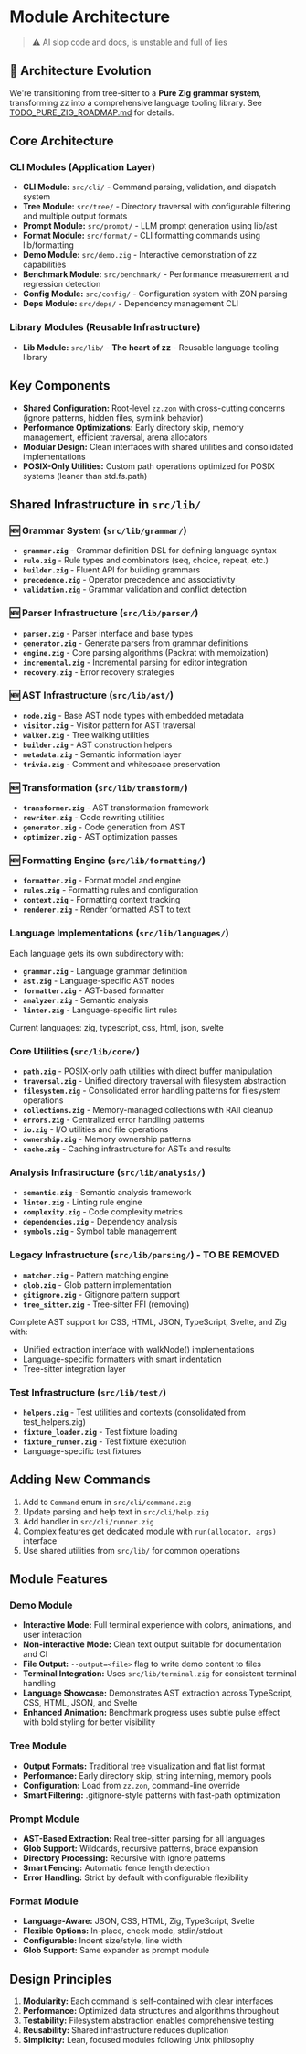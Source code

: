 # Module Architecture

> ⚠️ AI slop code and docs, is unstable and full of lies

## 🚀 Architecture Evolution

We're transitioning from tree-sitter to a **Pure Zig grammar system**, transforming zz into a comprehensive language tooling library. See [TODO_PURE_ZIG_ROADMAP.md](../TODO_PURE_ZIG_ROADMAP.md) for details.

## Core Architecture

### CLI Modules (Application Layer)
- **CLI Module:** `src/cli/` - Command parsing, validation, and dispatch system
- **Tree Module:** `src/tree/` - Directory traversal with configurable filtering and multiple output formats
- **Prompt Module:** `src/prompt/` - LLM prompt generation using lib/ast
- **Format Module:** `src/format/` - CLI formatting commands using lib/formatting
- **Demo Module:** `src/demo.zig` - Interactive demonstration of zz capabilities
- **Benchmark Module:** `src/benchmark/` - Performance measurement and regression detection
- **Config Module:** `src/config/` - Configuration system with ZON parsing
- **Deps Module:** `src/deps/` - Dependency management CLI

### Library Modules (Reusable Infrastructure)
- **Lib Module:** `src/lib/` - **The heart of zz** - Reusable language tooling library

## Key Components

- **Shared Configuration:** Root-level `zz.zon` with cross-cutting concerns (ignore patterns, hidden files, symlink behavior)
- **Performance Optimizations:** Early directory skip, memory management, efficient traversal, arena allocators
- **Modular Design:** Clean interfaces with shared utilities and consolidated implementations
- **POSIX-Only Utilities:** Custom path operations optimized for POSIX systems (leaner than std.fs.path)

## Shared Infrastructure in `src/lib/`

### 🆕 Grammar System (`src/lib/grammar/`)
- **`grammar.zig`** - Grammar definition DSL for defining language syntax
- **`rule.zig`** - Rule types and combinators (seq, choice, repeat, etc.)
- **`builder.zig`** - Fluent API for building grammars
- **`precedence.zig`** - Operator precedence and associativity
- **`validation.zig`** - Grammar validation and conflict detection

### 🆕 Parser Infrastructure (`src/lib/parser/`)
- **`parser.zig`** - Parser interface and base types
- **`generator.zig`** - Generate parsers from grammar definitions
- **`engine.zig`** - Core parsing algorithms (Packrat with memoization)
- **`incremental.zig`** - Incremental parsing for editor integration
- **`recovery.zig`** - Error recovery strategies

### 🆕 AST Infrastructure (`src/lib/ast/`)
- **`node.zig`** - Base AST node types with embedded metadata
- **`visitor.zig`** - Visitor pattern for AST traversal
- **`walker.zig`** - Tree walking utilities
- **`builder.zig`** - AST construction helpers
- **`metadata.zig`** - Semantic information layer
- **`trivia.zig`** - Comment and whitespace preservation

### 🆕 Transformation (`src/lib/transform/`)
- **`transformer.zig`** - AST transformation framework
- **`rewriter.zig`** - Code rewriting utilities
- **`generator.zig`** - Code generation from AST
- **`optimizer.zig`** - AST optimization passes

### 🆕 Formatting Engine (`src/lib/formatting/`)
- **`formatter.zig`** - Format model and engine
- **`rules.zig`** - Formatting rules and configuration
- **`context.zig`** - Formatting context tracking
- **`renderer.zig`** - Render formatted AST to text

### Language Implementations (`src/lib/languages/`)
Each language gets its own subdirectory with:
- **`grammar.zig`** - Language grammar definition
- **`ast.zig`** - Language-specific AST nodes
- **`formatter.zig`** - AST-based formatter
- **`analyzer.zig`** - Semantic analysis
- **`linter.zig`** - Language-specific lint rules

Current languages: zig, typescript, css, html, json, svelte

### Core Utilities (`src/lib/core/`)
- **`path.zig`** - POSIX-only path utilities with direct buffer manipulation
- **`traversal.zig`** - Unified directory traversal with filesystem abstraction
- **`filesystem.zig`** - Consolidated error handling patterns for filesystem operations
- **`collections.zig`** - Memory-managed collections with RAII cleanup
- **`errors.zig`** - Centralized error handling patterns
- **`io.zig`** - I/O utilities and file operations
- **`ownership.zig`** - Memory ownership patterns
- **`cache.zig`** - Caching infrastructure for ASTs and results

### Analysis Infrastructure (`src/lib/analysis/`)
- **`semantic.zig`** - Semantic analysis framework
- **`linter.zig`** - Linting rule engine
- **`complexity.zig`** - Code complexity metrics
- **`dependencies.zig`** - Dependency analysis
- **`symbols.zig`** - Symbol table management

### Legacy Infrastructure (`src/lib/parsing/`) - TO BE REMOVED
- **`matcher.zig`** - Pattern matching engine
- **`glob.zig`** - Glob pattern implementation
- **`gitignore.zig`** - Gitignore pattern support
- **`tree_sitter.zig`** - Tree-sitter FFI (removing)

Complete AST support for CSS, HTML, JSON, TypeScript, Svelte, and Zig with:
- Unified extraction interface with walkNode() implementations
- Language-specific formatters with smart indentation
- Tree-sitter integration layer

### Test Infrastructure (`src/lib/test/`)
- **`helpers.zig`** - Test utilities and contexts (consolidated from test_helpers.zig)
- **`fixture_loader.zig`** - Test fixture loading
- **`fixture_runner.zig`** - Test fixture execution
- Language-specific test fixtures

## Adding New Commands

1. Add to `Command` enum in `src/cli/command.zig`
2. Update parsing and help text in `src/cli/help.zig`
3. Add handler in `src/cli/runner.zig`  
4. Complex features get dedicated module with `run(allocator, args)` interface
5. Use shared utilities from `src/lib/` for common operations

## Module Features

### Demo Module
- **Interactive Mode:** Full terminal experience with colors, animations, and user interaction
- **Non-interactive Mode:** Clean text output suitable for documentation and CI
- **File Output:** `--output=<file>` flag to write demo content to files
- **Terminal Integration:** Uses `src/lib/terminal.zig` for consistent terminal handling
- **Language Showcase:** Demonstrates AST extraction across TypeScript, CSS, HTML, JSON, and Svelte
- **Enhanced Animation:** Benchmark progress uses subtle pulse effect with bold styling for better visibility

### Tree Module
- **Output Formats:** Traditional tree visualization and flat list format
- **Performance:** Early directory skip, string interning, memory pools
- **Configuration:** Load from `zz.zon`, command-line override
- **Smart Filtering:** .gitignore-style patterns with fast-path optimization

### Prompt Module
- **AST-Based Extraction:** Real tree-sitter parsing for all languages
- **Glob Support:** Wildcards, recursive patterns, brace expansion
- **Directory Processing:** Recursive with ignore patterns
- **Smart Fencing:** Automatic fence length detection
- **Error Handling:** Strict by default with configurable flexibility

### Format Module
- **Language-Aware:** JSON, CSS, HTML, Zig, TypeScript, Svelte
- **Flexible Options:** In-place, check mode, stdin/stdout
- **Configurable:** Indent size/style, line width
- **Glob Support:** Same expander as prompt module

## Design Principles

1. **Modularity:** Each command is self-contained with clear interfaces
2. **Performance:** Optimized data structures and algorithms throughout
3. **Testability:** Filesystem abstraction enables comprehensive testing
4. **Reusability:** Shared infrastructure reduces duplication
5. **Simplicity:** Lean, focused modules following Unix philosophy
